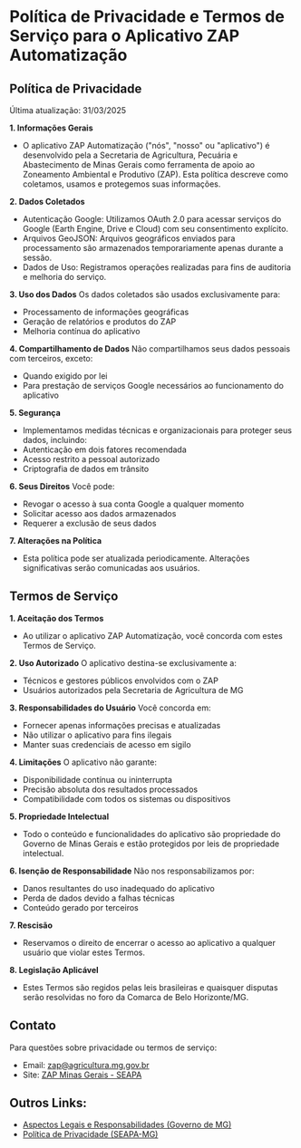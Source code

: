 # Política de Privacidade e Termos de Serviço para o Aplicativo ZAP Automatização

## Política de Privacidade
Última atualização: 31/03/2025

**1. Informações Gerais**
- O aplicativo ZAP Automatização ("nós", "nosso" ou "aplicativo") é desenvolvido pela a Secretaria de Agricultura, Pecuária e Abastecimento de Minas Gerais como ferramenta de apoio ao Zoneamento Ambiental e Produtivo (ZAP). Esta política descreve como coletamos, usamos e protegemos suas informações.

**2. Dados Coletados**
- Autenticação Google: Utilizamos OAuth 2.0 para acessar serviços do Google (Earth Engine, Drive e Cloud) com seu consentimento explícito.
- Arquivos GeoJSON: Arquivos geográficos enviados para processamento são armazenados temporariamente apenas durante a sessão.
- Dados de Uso: Registramos operações realizadas para fins de auditoria e melhoria do serviço.

**3. Uso dos Dados**
Os dados coletados são usados exclusivamente para:
- Processamento de informações geográficas
- Geração de relatórios e produtos do ZAP
- Melhoria contínua do aplicativo

**4. Compartilhamento de Dados**
Não compartilhamos seus dados pessoais com terceiros, exceto:
- Quando exigido por lei
- Para prestação de serviços Google necessários ao funcionamento do aplicativo

**5. Segurança**
- Implementamos medidas técnicas e organizacionais para proteger seus dados, incluindo:
- Autenticação em dois fatores recomendada
- Acesso restrito a pessoal autorizado
- Criptografia de dados em trânsito

**6. Seus Direitos**
Você pode:

- Revogar o acesso à sua conta Google a qualquer momento
- Solicitar acesso aos dados armazenados
- Requerer a exclusão de seus dados

**7. Alterações na Política**
- Esta política pode ser atualizada periodicamente. Alterações significativas serão comunicadas aos usuários.

## Termos de Serviço

**1. Aceitação dos Termos**
- Ao utilizar o aplicativo ZAP Automatização, você concorda com estes Termos de Serviço.

**2. Uso Autorizado**
O aplicativo destina-se exclusivamente a:
- Técnicos e gestores públicos envolvidos com o ZAP
- Usuários autorizados pela Secretaria de Agricultura de MG

**3. Responsabilidades do Usuário**
Você concorda em:
- Fornecer apenas informações precisas e atualizadas
- Não utilizar o aplicativo para fins ilegais
- Manter suas credenciais de acesso em sigilo

**4. Limitações**
O aplicativo não garante:
- Disponibilidade contínua ou ininterrupta
- Precisão absoluta dos resultados processados
- Compatibilidade com todos os sistemas ou dispositivos

**5. Propriedade Intelectual**
- Todo o conteúdo e funcionalidades do aplicativo são propriedade do Governo de Minas Gerais e estão protegidos por leis de propriedade intelectual.

**6. Isenção de Responsabilidade**
Não nos responsabilizamos por:
- Danos resultantes do uso inadequado do aplicativo
- Perda de dados devido a falhas técnicas
- Conteúdo gerado por terceiros

**7. Rescisão**
- Reservamos o direito de encerrar o acesso ao aplicativo a qualquer usuário que violar estes Termos.

**8. Legislação Aplicável**
- Estes Termos são regidos pelas leis brasileiras e quaisquer disputas serão resolvidas no foro da Comarca de Belo Horizonte/MG.

## Contato
Para questões sobre privacidade ou termos de serviço:
- Email: zap@agricultura.mg.gov.br
- Site: [ZAP Minas Gerais - SEAPA](https://www.mg.gov.br/agricultura/pagina/zoneamento-ambiental-e-produtivo)

## Outros Links:
- [Aspectos Legais e Responsabilidades (Governo de MG)](https://www.mg.gov.br/pagina/aspectos-legais-e-responsabilidades)
- [Política de Privacidade (SEAPA-MG)](https://www.mg.gov.br/agricultura/pagina/politica-de-privacidade)
